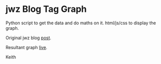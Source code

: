 # jwz Blog Tag Graph

Python script to get the data and do maths on it.
html/js/css to display the graph.

Original jwz blog <a href='https://www.jwz.org/blog/2019/09/tag-graph/'>post</a>.

Resultant graph <a href='https://www.altgnat.com/jwz_blog_tag_graph/'>live</a>.

Keith
